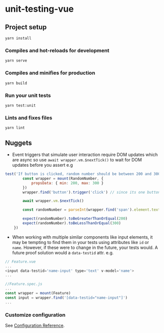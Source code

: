 # unit-testing-vue

## Project setup
```
yarn install
```

### Compiles and hot-reloads for development
```
yarn serve
```

### Compiles and minifies for production
```
yarn build
```

### Run your unit tests
```
yarn test:unit
```

### Lints and fixes files
```
yarn lint
```
## Nuggets

- Event triggers that simulate user interaction require DOM updates which are async so use `await wrapper.vm.$nextTick()` to wait for DOM updates before you assert e.g
```javascript
test('If button is clicked, random number should be between 200 and 300', async () => {
        const wrapper = mount(RandomNumber, {
            propsData: { min: 200, max: 300 }
        })
        wrapper.find('button').trigger('click') // since its one button, find by element

        await wrapper.vm.$nextTick()

        const randomNumber = parseInt(wrapper.find('span').element.textContent)

        expect(randomNumber).toBeGreaterThanOrEqual(200)
        expect(randomNumber).toBeLessThanOrEqual(300)
    })
```

- When working with multiple similar components like input elements, it may be tempting to find them in your tests using attributes like `id` or `name`. However, if these were to change in the future, your tests would. A future proof solution would a `data-testid` attr. e.g.

```javascript
// Feature.vue
...
<input data-testid='name-input' type='text' v-model='name'>
...

//Feature.spec.js
...
const wrapper = mount(Feature)
const input = wrapper.find('[data-testid="name-input"]')
...
```


### Customize configuration
See [Configuration Reference](https://cli.vuejs.org/config/).
